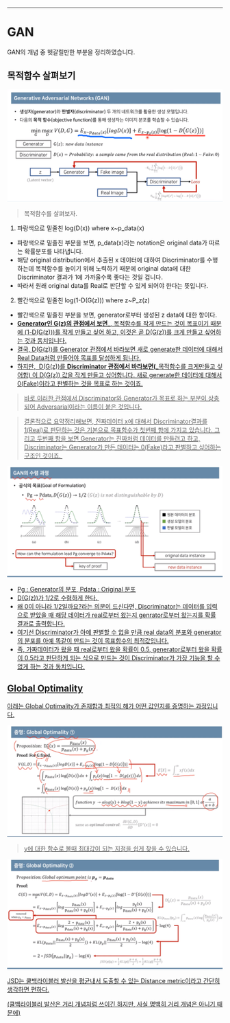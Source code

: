 
---

# GAN

GAN의 개념 중 헷갈릴만한 부분을 정리하였습니다.



## 목적함수 살펴보기

![](GAN_Concept.assets/6813e43e-df8b-43e9-8333-48ecb8d57b5d.png "GAN 개념 image")

> 목적함수를 살펴보자.


1. 파랑색으로 밑줄친 log(D(x)) where x~p_data(x)


 - 파랑색으로 밑줄친 부분을 보면, p_data(x)라는 notation은 original data가 따르는 확률분포를 나타냅니다.
 - 해당 original distribution에서 추출된 x 데이터에 대하여 Discriminator를 수행하는데 목적함수를 높이기 위해 노력하기 때문에 original data에 대한 Discriminator 결과가 1에 가까울수록 좋다는 것일 겁니다.
 - 따라서 원래 original data를 Real로 판단할 수 있게 되어야 한다는 뜻입니다.


2. 빨간색으로 밑줄친 log(1-D(G(z))) where z~P_z(z)


 - 빨간색으로 밑줄친 부분을 보면, generator로부터 생성된 z data에 대한 항이다.
 - <b><u class="cdx-underline">Generator인 G(z)의 관점에서 보면_</b>, 목적함수를 작게 만드는 것이 목표이기 때문에 (1-D(G(z)))를 작게 만들고 싶어 하고, 이것은 곧 D(G(z))를 크게 만들고 싶어하는 것과 동치입니다.
 - 결국, D(G(z))를 Generator 관점에서 바라보면 새로 generate한 데이터에 대해서 Real Data처럼 만들어야 목표를 달성하게 됩니다.
 - 하지만,&nbsp; D(G(z))를 <b><u class="cdx-underline">Discriminator 관점에서 바라보면(_</b>목적함수를 크게만들고 싶어함) 이 D(G(z)) 값을 작게 만들고 싶어합니다. 새로 generate한 데이터에 대해서 0(Fake)이라고 판별하는 것을 목표로 하는 것이죠.

> 바로 이러한 관점에서 Discriminator와 Generator가 목표로 하는 부분이 상충되어 Adversarial이라는 이름이 붙은 것입니다.

> 결론적으로 요약정리해보면, 진짜데이터 x에 대해서 Discriminator결과를 1(Real)로 판단하는 것은 기본으로 목표함수가 첫번째 항에 가지고 있습니다. 그리고 두번째 항을 보면 Generator는 진짜처럼 데이터를 만들려고 하고, Discriminator는 Generator가 만든 데이터는 0(Fake)라고 판별하고 싶어하는 구조인 것이죠.&nbsp;




![](GAN_Concept.assets/7b258c28-c40c-4ce4-8f1a-7ef3c063390b.png "GAN 개념 image")


 - Pg : Generator의 분포, Pdata : Original 분포
 - D(G(z))가 1/2로 수렴하게 한다.&nbsp;
 - 왜 0이 아니라 1/2일까요?라는 의문이 드신다면, Discriminator는 데이터를 입력으로 받았을 때 해당 데이터가 real로부터 왔는지 genrator로부터 왔는지를 확률 결과로 출력합니다.
 - 여기선 Discriminator가 아예 판별할 수 없을 만큼 real data의 분포와 generator의 분포를 아예 똑같이 만드는 것이 목표함수의 최적값입니다.
 - 즉, 가짜데이터가 왔을 때 real로부터 왔을 확률이 0.5, generator로부터 왔을 확률이 0.5라고 판단하게 되는 식으로 만드는 것이 Discriminator가 가장 기능을 할 수 없게 하는 것과 동치입니다.



## Global Optimality

아래는 Global Optimality가 존재함과 최적의 해가 어떤 값인지를 증명하는 과정입니다.

![](GAN_Concept.assets/3e52ba34-ee65-4ae7-83d9-cf1db961f02d.png "GAN 개념 image")

> y에 대한 함수로 볼때 최대값이 되는 지점을 쉽게 찾을 수 있습니다.



![](GAN_Concept.assets/72bea212-9275-4fd8-9bd4-cbd282d9e614.png "GAN 개념 image")


JSD는 쿨백라이블러 발산을 평균내서 도출할 수 있는 Distance metric이라고 간단히 생각하면 편하다.


(쿨백라이블러 발산은 거리 개념처럼 쓰이긴 하지만, 사실 명백히 거리 개념은 아니기 때문에)









